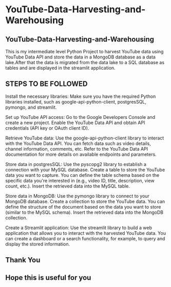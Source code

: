 # YouTube-Data-Harvesting-and-Warehousing
## YouTube-Data-Harvesting-and-Warehousing ##
This is my intermediate level Python Project to harvest YouTube data using YouTube Data API and store the data in a MongoDB database as a data lake.After that the data is migrated from the data lake to a SQL database as tables and are displayed in the streamlit application.

## STEPS TO BE FOLLOWED ##

Install the necessary libraries: Make sure you have the required Python libraries installed, such as google-api-python-client, postgresSQL, pymongo, and streamlit.

Set up YouTube API access: Go to the Google Developers Console and create a new project. Enable the YouTube Data API and obtain API credentials (API key or OAuth client ID).

Retrieve YouTube data: Use the google-api-python-client library to interact with the YouTube Data API. You can fetch data such as video details, channel information, comments, etc. Refer to the YouTube Data API documentation for more details on available endpoints and parameters.

Store data in postgresSQL: Use the pyscopg2 library to establish a connection with your MySQL database. Create a table to store the YouTube data you want to capture. You can define the table schema based on the specific data you're interested in (e.g., video ID, title, description, view count, etc.). Insert the retrieved data into the MySQL table.

Store data in MongoDB: Use the pymongo library to connect to your MongoDB database. Create a collection to store the YouTube data. You can define the structure of the document based on the data you want to store (similar to the MySQL schema). Insert the retrieved data into the MongoDB collection.

Create a Streamlit application: Use the streamlit library to build a web application that allows you to interact with the harvested YouTube data. You can create a dashboard or a search functionality, for example, to query and display the stored information.

## Thank You ##
## Hope this is useful for you ##
